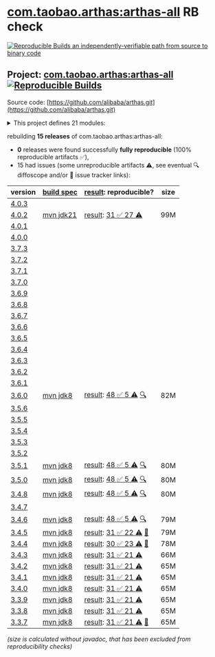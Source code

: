 [com.taobao.arthas:arthas-all](https://central.sonatype.com/artifact/com.taobao.arthas/arthas-all/versions) RB check
=======

[![Reproducible Builds](https://reproducible-builds.org/images/logos/rb.svg) an independently-verifiable path from source to binary code](https://reproducible-builds.org/)

## Project: [com.taobao.arthas:arthas-all](https://central.sonatype.com/artifact/com.taobao.arthas/arthas-all/versions) [![Reproducible Builds](https://img.shields.io/endpoint?url=https://raw.githubusercontent.com/jvm-repo-rebuild/reproducible-central/master/content/com/taobao/arthas/badge.json)](https://github.com/jvm-repo-rebuild/reproducible-central/blob/master/content/com/taobao/arthas/README.md)

Source code: [https://github.com/alibaba/arthas.git](https://github.com/alibaba/arthas.git)

<details><summary>This project defines 21 modules:</summary>

* [com.taobao.arthas:arthas-agent](https://central.sonatype.com/artifact/com.taobao.arthas/arthas-agent/overview)
* [com.taobao.arthas:arthas-agent-attach](https://central.sonatype.com/artifact/com.taobao.arthas/arthas-agent-attach/overview)
* [com.taobao.arthas:arthas-all](https://central.sonatype.com/artifact/com.taobao.arthas/arthas-all/overview)
* [com.taobao.arthas:arthas-boot](https://central.sonatype.com/artifact/com.taobao.arthas/arthas-boot/overview)
* [com.taobao.arthas:arthas-bytekit](https://central.sonatype.com/artifact/com.taobao.arthas/arthas-bytekit/overview)
* [com.taobao.arthas:arthas-client](https://central.sonatype.com/artifact/com.taobao.arthas/arthas-client/overview)
* [com.taobao.arthas:arthas-common](https://central.sonatype.com/artifact/com.taobao.arthas/arthas-common/overview)
* [com.taobao.arthas:arthas-core](https://central.sonatype.com/artifact/com.taobao.arthas/arthas-core/overview)
* [com.taobao.arthas:arthas-demo](https://central.sonatype.com/artifact/com.taobao.arthas/arthas-demo/overview)
* [com.taobao.arthas:arthas-grpc-web-proxy](https://central.sonatype.com/artifact/com.taobao.arthas/arthas-grpc-web-proxy/overview)
* [com.taobao.arthas:arthas-memorycompiler](https://central.sonatype.com/artifact/com.taobao.arthas/arthas-memorycompiler/overview)
* [com.taobao.arthas:arthas-packaging](https://central.sonatype.com/artifact/com.taobao.arthas/arthas-packaging/overview)
* [com.taobao.arthas:arthas-site](https://central.sonatype.com/artifact/com.taobao.arthas/arthas-site/overview)
* [com.taobao.arthas:arthas-spring-boot-starter](https://central.sonatype.com/artifact/com.taobao.arthas/arthas-spring-boot-starter/overview)
* [com.taobao.arthas:arthas-spy](https://central.sonatype.com/artifact/com.taobao.arthas/arthas-spy/overview)
* [com.taobao.arthas:arthas-testcase](https://central.sonatype.com/artifact/com.taobao.arthas/arthas-testcase/overview)
* [com.taobao.arthas:arthas-tunnel-client](https://central.sonatype.com/artifact/com.taobao.arthas/arthas-tunnel-client/overview)
* [com.taobao.arthas:arthas-tunnel-common](https://central.sonatype.com/artifact/com.taobao.arthas/arthas-tunnel-common/overview)
* [com.taobao.arthas:arthas-tunnel-server](https://central.sonatype.com/artifact/com.taobao.arthas/arthas-tunnel-server/overview)
* [com.taobao.arthas:math-game](https://central.sonatype.com/artifact/com.taobao.arthas/math-game/overview)
* [com.taobao.arthas:web-ui](https://central.sonatype.com/artifact/com.taobao.arthas/web-ui/overview)
</details>

rebuilding **15 releases** of com.taobao.arthas:arthas-all:
- **0** releases were found successfully **fully reproducible** (100% reproducible artifacts :white_check_mark:),
- 15 had issues (some unreproducible artifacts :warning:, see eventual :mag: diffoscope and/or :memo: issue tracker links):

| version | [build spec](/BUILDSPEC.md) | [result](https://reproducible-builds.org/docs/jvm/): reproducible? | size |
| -- | --------- | ------ | -- |
| [4.0.3](https://central.sonatype.com/artifact/com.taobao.arthas/arthas-all/4.0.3/pom) | | | |
| [4.0.2](https://central.sonatype.com/artifact/com.taobao.arthas/arthas-all/4.0.2/pom) | [mvn jdk21](arthas-4.0.2.buildspec) | [result](arthas-all-4.0.2.buildinfo): [31 :white_check_mark:  27 :warning:](arthas-all-4.0.2.buildcompare) | 99M |
| [4.0.1](https://central.sonatype.com/artifact/com.taobao.arthas/arthas-all/4.0.1/pom) | | | |
| [4.0.0](https://central.sonatype.com/artifact/com.taobao.arthas/arthas-all/4.0.0/pom) | | | |
| [3.7.3](https://central.sonatype.com/artifact/com.taobao.arthas/arthas-all/3.7.3/pom) | | | |
| [3.7.2](https://central.sonatype.com/artifact/com.taobao.arthas/arthas-all/3.7.2/pom) | | | |
| [3.7.1](https://central.sonatype.com/artifact/com.taobao.arthas/arthas-all/3.7.1/pom) | | | |
| [3.7.0](https://central.sonatype.com/artifact/com.taobao.arthas/arthas-all/3.7.0/pom) | | | |
| [3.6.9](https://central.sonatype.com/artifact/com.taobao.arthas/arthas-all/3.6.9/pom) | | | |
| [3.6.8](https://central.sonatype.com/artifact/com.taobao.arthas/arthas-all/3.6.8/pom) | | | |
| [3.6.7](https://central.sonatype.com/artifact/com.taobao.arthas/arthas-all/3.6.7/pom) | | | |
| [3.6.6](https://central.sonatype.com/artifact/com.taobao.arthas/arthas-all/3.6.6/pom) | | | |
| [3.6.5](https://central.sonatype.com/artifact/com.taobao.arthas/arthas-all/3.6.5/pom) | | | |
| [3.6.4](https://central.sonatype.com/artifact/com.taobao.arthas/arthas-all/3.6.4/pom) | | | |
| [3.6.3](https://central.sonatype.com/artifact/com.taobao.arthas/arthas-all/3.6.3/pom) | | | |
| [3.6.2](https://central.sonatype.com/artifact/com.taobao.arthas/arthas-all/3.6.2/pom) | | | |
| [3.6.1](https://central.sonatype.com/artifact/com.taobao.arthas/arthas-all/3.6.1/pom) | | | |
| [3.6.0](https://central.sonatype.com/artifact/com.taobao.arthas/arthas-all/3.6.0/pom) | [mvn jdk8](arthas-3.6.0.buildspec) | [result](arthas-all-3.6.0.buildinfo): [48 :white_check_mark:  5 :warning:](arthas-all-3.6.0.buildcompare) [:mag:](arthas-all-3.6.0.diffoscope) | 82M |
| [3.5.6](https://central.sonatype.com/artifact/com.taobao.arthas/arthas-all/3.5.6/pom) | | | |
| [3.5.5](https://central.sonatype.com/artifact/com.taobao.arthas/arthas-all/3.5.5/pom) | | | |
| [3.5.4](https://central.sonatype.com/artifact/com.taobao.arthas/arthas-all/3.5.4/pom) | | | |
| [3.5.3](https://central.sonatype.com/artifact/com.taobao.arthas/arthas-all/3.5.3/pom) | | | |
| [3.5.2](https://central.sonatype.com/artifact/com.taobao.arthas/arthas-all/3.5.2/pom) | | | |
| [3.5.1](https://central.sonatype.com/artifact/com.taobao.arthas/arthas-all/3.5.1/pom) | [mvn jdk8](arthas-3.5.1.buildspec) | [result](arthas-all-3.5.1.buildinfo): [48 :white_check_mark:  5 :warning:](arthas-all-3.5.1.buildcompare) [:mag:](arthas-all-3.5.1.diffoscope) | 80M |
| [3.5.0](https://central.sonatype.com/artifact/com.taobao.arthas/arthas-all/3.5.0/pom) | [mvn jdk8](arthas-3.5.0.buildspec) | [result](arthas-all-3.5.0.buildinfo): [48 :white_check_mark:  5 :warning:](arthas-all-3.5.0.buildcompare) [:mag:](https://github.com/jvm-repo-rebuild/reproducible-central/blob/master/content/com/taobao/arthas/arthas-all-3.5.0.diffoscope) | 80M |
| [3.4.8](https://central.sonatype.com/artifact/com.taobao.arthas/arthas-all/3.4.8/pom) | [mvn jdk8](arthas-3.4.8.buildspec) | [result](arthas-all-3.4.8.buildinfo): [48 :white_check_mark:  5 :warning:](arthas-all-3.4.8.buildcompare) [:mag:](https://github.com/jvm-repo-rebuild/reproducible-central/blob/master/content/com/taobao/arthas/arthas-all-3.4.8.diffoscope) | 80M |
| [3.4.7](https://central.sonatype.com/artifact/com.taobao.arthas/arthas-all/3.4.7/pom) | | | |
| [3.4.6](https://central.sonatype.com/artifact/com.taobao.arthas/arthas-all/3.4.6/pom) | [mvn jdk8](arthas-3.4.6.buildspec) | [result](arthas-all-3.4.6.buildinfo): [48 :white_check_mark:  5 :warning:](arthas-all-3.4.6.buildcompare) [:mag:](https://github.com/jvm-repo-rebuild/reproducible-central/blob/master/content/com/taobao/arthas/arthas-all-3.4.6.diffoscope) | 79M |
| [3.4.5](https://central.sonatype.com/artifact/com.taobao.arthas/arthas-all/3.4.5/pom) | [mvn jdk8](arthas-3.4.5.buildspec) | [result](arthas-all-3.4.5.buildinfo): [31 :white_check_mark:  22 :warning:](arthas-all-3.4.5.buildcompare) [:memo:](https://github.com/alibaba/arthas/pull/1604) | 79M |
| [3.4.4](https://central.sonatype.com/artifact/com.taobao.arthas/arthas-all/3.4.4/pom) | [mvn jdk8](arthas-3.4.4.buildspec) | [result](arthas-all-3.4.4.buildinfo): [30 :white_check_mark:  23 :warning:](arthas-all-3.4.4.buildcompare) [:memo:](https://github.com/alibaba/arthas/pull/1604) | 78M |
| [3.4.3](https://central.sonatype.com/artifact/com.taobao.arthas/arthas-all/3.4.3/pom) | [mvn jdk8](arthas-3.4.3.buildspec) | [result](arthas-tunnel-server-3.4.3.buildinfo): [31 :white_check_mark:  21 :warning:](arthas-tunnel-server-3.4.3.buildcompare) | 66M |
| [3.4.2](https://central.sonatype.com/artifact/com.taobao.arthas/arthas-all/3.4.2/pom) | [mvn jdk8](arthas-3.4.2.buildspec) | [result](arthas-tunnel-server-3.4.2.buildinfo): [31 :white_check_mark:  21 :warning:](arthas-tunnel-server-3.4.2.buildcompare) | 65M |
| [3.4.1](https://central.sonatype.com/artifact/com.taobao.arthas/arthas-all/3.4.1/pom) | [mvn jdk8](arthas-3.4.1.buildspec) | [result](arthas-tunnel-server-3.4.1.buildinfo): [31 :white_check_mark:  21 :warning:](arthas-tunnel-server-3.4.1.buildcompare) | 65M |
| [3.4.0](https://central.sonatype.com/artifact/com.taobao.arthas/arthas-all/3.4.0/pom) | [mvn jdk8](arthas-3.4.0.buildspec) | [result](arthas-tunnel-server-3.4.0.buildinfo): [31 :white_check_mark:  21 :warning:](arthas-tunnel-server-3.4.0.buildcompare) | 65M |
| [3.3.9](https://central.sonatype.com/artifact/com.taobao.arthas/arthas-all/3.3.9/pom) | [mvn jdk8](arthas-3.3.9.buildspec) | [result](arthas-tunnel-server-3.3.9.buildinfo): [31 :white_check_mark:  21 :warning:](arthas-tunnel-server-3.3.9.buildcompare) | 65M |
| [3.3.8](https://central.sonatype.com/artifact/com.taobao.arthas/arthas-all/3.3.8/pom) | [mvn jdk8](arthas-3.3.8.buildspec) | [result](arthas-tunnel-server-3.3.8.buildinfo): [31 :white_check_mark:  21 :warning:](arthas-tunnel-server-3.3.8.buildcompare) | 65M |
| [3.3.7](https://central.sonatype.com/artifact/com.taobao.arthas/arthas-all/3.3.7/pom) | [mvn jdk8](arthas-3.3.7.buildspec) | [result](arthas-tunnel-server-3.3.7.buildinfo): [31 :white_check_mark:  21 :warning:](arthas-tunnel-server-3.3.7.buildcompare) [:memo:](https://github.com/alibaba/arthas/commit/20f31d47f23b2ac79ea7cb335e335d5e7b1a552a) | 65M |

<i>(size is calculated without javadoc, that has been excluded from reproducibility checks)</i>

